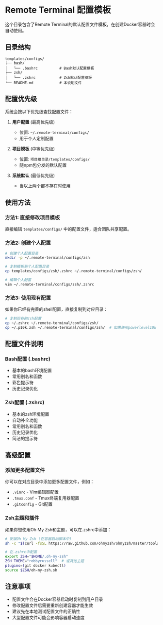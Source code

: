 # Remote Terminal 配置模板

这个目录包含了Remote Terminal的默认配置文件模板，在创建Docker容器时会自动使用。

## 目录结构

```
templates/configs/
├── bash/
│   └── .bashrc          # Bash默认配置模板
├── zsh/
│   └── .zshrc           # Zsh默认配置模板
└── README.md            # 本说明文件
```

## 配置优先级

系统会按以下优先级查找配置文件：

1. **用户配置** (最高优先级)
   - 位置: `~/.remote-terminal/configs/`
   - 用于个人定制配置

2. **项目模板** (中等优先级)
   - 位置: `项目根目录/templates/configs/`
   - 随npm包分发的默认配置

3. **系统默认** (最低优先级)
   - 当以上两个都不存在时使用

## 使用方法

### 方法1: 直接修改项目模板
直接编辑 `templates/configs/` 中的配置文件，适合团队共享配置。

### 方法2: 创建个人配置
```bash
# 创建个人配置目录
mkdir -p ~/.remote-terminal/configs/zsh

# 复制模板到个人配置目录
cp templates/configs/zsh/.zshrc ~/.remote-terminal/configs/zsh/

# 编辑个人配置
vim ~/.remote-terminal/configs/zsh/.zshrc
```

### 方法3: 使用现有配置
如果你已经有完善的shell配置，直接复制到对应目录：
```bash
# 复制现有的zsh配置
cp ~/.zshrc ~/.remote-terminal/configs/zsh/
cp ~/.p10k.zsh ~/.remote-terminal/configs/zsh/  # 如果使用powerlevel10k
```

## 配置文件说明

### Bash配置 (.bashrc)
- 基本的bash环境配置
- 常用别名和函数
- 彩色提示符
- 历史记录优化

### Zsh配置 (.zshrc)
- 基本的zsh环境配置
- 自动补全功能
- 常用别名和函数
- 历史记录优化
- 简洁的提示符

## 高级配置

### 添加更多配置文件
你可以在对应目录中添加更多配置文件，例如：
- `.vimrc` - Vim编辑器配置
- `.tmux.conf` - Tmux终端复用器配置
- `.gitconfig` - Git配置

### Zsh主题和插件
如果你想使用Oh My Zsh和主题，可以在.zshrc中添加：
```bash
# 安装Oh My Zsh (在容器启动脚本中)
sh -c "$(curl -fsSL https://raw.github.com/ohmyzsh/ohmyzsh/master/tools/install.sh)"

# 在.zshrc中配置
export ZSH="$HOME/.oh-my-zsh"
ZSH_THEME="robbyrussell"  # 或其他主题
plugins=(git docker kubectl)
source $ZSH/oh-my-zsh.sh
```

## 注意事项

- 配置文件会在Docker容器启动时复制到用户目录
- 修改配置文件后需要重新创建容器才能生效
- 建议先在本地测试配置文件的正确性
- 大型配置文件可能会影响容器启动速度